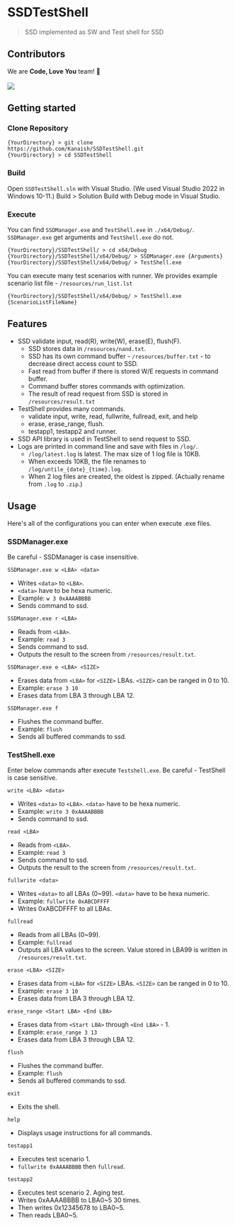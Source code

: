 ﻿# SSDTestShell
> SSD implemented as SW and Test shell for SSD

## Contributors
We are **Code, Love You** team! 🙂 <br/><br/>
<a href="https://github.com/Kanaish/SSDTestShell/graphs/contributors">
  <img src="https://contrib.rocks/image?repo=Kanaish/SSDTestShell" />
</a>

## Getting started
### Clone Repository
```shell
{YourDirectory} > git clone https://github.com/Kanaish/SSDTestShell.git
{YourDirectory} > cd SSDTestShell
```

### Build
Open `SSDTestShell.sln` with Visual Studio. 
(We used Visual Studio 2022 in Windows 10-11.)
Build > Solution Build with Debug mode in Visual Studio.

### Execute
You can find `SSDManager.exe` and `TestShell.exe` in `./x64/Debug/`.
`SSDManager.exe` get arguments and `TestShell.exe` do not.
```shell
{YourDirectory}/SSDTestShell/ > cd x64/Debug
{YourDirectory}/SSDTestShell/x64/Debug/ > SSDManager.exe {Arguments}
{YourDirectory}/SSDTestShell/x64/Debug/ > TestShell.exe
```
You can execute many test scenarios with runner.
We provides example scenario list file - `/resources/run_list.lst`
```shell
{YourDirectory}/SSDTestShell/x64/Debug/ > TestShell.exe {ScenarioListFileName}
```

## Features
 * SSD validate input, read(R), write(W), erase(E), flush(F).
	* SSD stores data in `/resources/nand.txt`.
	* SSD has its own command buffer - `/resources/buffer.txt` - to decrease direct access count to SSD.
	* Fast read from buffer if there is stored W/E requests in command buffer.
	* Command buffer stores commands with optimization.
	* The result of read request from SSD is stored in `/resources/result.txt`
 * TestShell provides many commands.
	* validate input, write, read, fullwrite, fullread, exit, and help
	* erase, erase_range, flush.
	* testapp1, testapp2 and runner.
 * SSD API library is used in TestShell to send request to SSD.
 * Logs are printed in command line and save with files in `/log/`.
	* `/log/latest.log` is latest. The max size of 1 log file is 10KB. 
	* When exceeds 10KB, the file renames to `/log/untile_{date}_{time}.log`.
	* When 2 log files are created, the oldest is zipped. (Actually rename from `.log` to `.zip`.)

## Usage
Here's all of the configurations you can enter when execute .exe files.

### SSDManager.exe
Be careful - SSDManager is case insensitive.

`SSDManager.exe w <LBA> <data>`
  - Writes `<data>` to `<LBA>`.
  - `<data>` have to be hexa numeric.
  - Example: `w 3 0xAAAABBBB`
  - Sends command to ssd.

`SSDManager.exe r <LBA>`
  - Reads from `<LBA>`.
  - Example: `read 3`
  - Sends command to ssd.
  - Outputs the result to the screen from `/resources/result.txt`.

 `SSDManager.exe e <LBA> <SIZE>`
  - Erases data from `<LBA>` for `<SIZE>` LBAs.
 `<SIZE>` can be ranged in 0 to 10.
  - Example: `erase 3 10`
  - Erases data from LBA 3 through LBA 12.

`SSDManager.exe f`
  - Flushes the command buffer.
  - Example: `flush`
  - Sends all buffered commands to ssd.

### TestShell.exe
Enter below commands after execute `Testshell.exe`.
Be careful - TestShell is case sensitive.

`write <LBA> <data>`
  - Writes `<data>` to `<LBA>`.
 `<data>` have to be hexa numeric.
  - Example: `write 3 0xAAAABBBB`
  - Sends command to ssd.

`read <LBA>`
  - Reads from `<LBA>`.
  - Example: `read 3`
  - Sends command to ssd.
  - Outputs the result to the screen from `/resources/result.txt`.

`fullwrite <data>`
  - Writes `<data>` to all LBAs (0~99).
 `<data>` have to be hexa numeric.
  - Example: `fullwrite 0xABCDFFFF`
  - Writes 0xABCDFFFF to all LBAs.

`fullread`
  - Reads from all LBAs (0~99).
  - Example: `fullread`
  - Outputs all LBA values to the screen.
 Value stored in LBA99 is written in `/resources/result.txt`.

 `erase <LBA> <SIZE>`
  - Erases data from `<LBA>` for `<SIZE>` LBAs.
 `<SIZE>` can be ranged in 0 to 10.
  - Example: `erase 3 10`
  - Erases data from LBA 3 through LBA 12.

 `erase_range <Start LBA> <End LBA>`
  - Erases data from `<Start LBA>` through `<End LBA>` - 1.
  - Example: `erase_range 3 13`
  - Erases data from LBA 3 through LBA 12.

`flush`
  - Flushes the command buffer.
  - Example: `flush`
  - Sends all buffered commands to ssd.

`exit`
  - Exits the shell.

`help`
  - Displays usage instructions for all commands.

`testapp1`
  - Executes test scenario 1.
  - `fullwrite 0xAAAABBBB` then `fullread`.

`testapp2`
  - Executes test scenario 2. Aging test.
  - Writes 0xAAAABBBB to LBA0~5 30 times.
  - Then writes 0x12345678 to LBA0~5.
  - Then reads LBA0~5.
